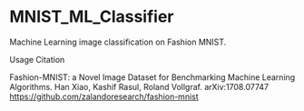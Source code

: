 # MNIST_ML_Classifier
Machine Learning image classification on Fashion MNIST.

Usage Citation

Fashion-MNIST: a Novel Image Dataset for Benchmarking Machine Learning Algorithms. Han Xiao, Kashif Rasul, Roland Vollgraf. arXiv:1708.07747 https://github.com/zalandoresearch/fashion-mnist
